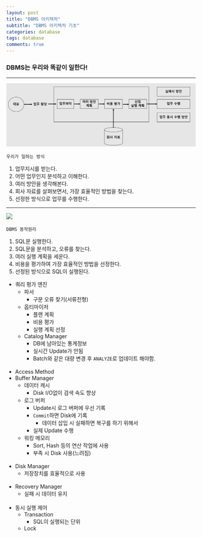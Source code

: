 ```yaml
---
layout: post
title: "DBMS 아키텍처"
subtitle: "DBMS 아키텍처 기초"
categories: database
tags: database
comments: true
---
```


### DBMS는 우리와 똑같이 일한다!
---

<img src="/assets/img/dbms_architecture_easy.png">

```우리가 일하는 방식```
1. 업무지시를 받는다.
2. 어떤 업무인지 분석하고 이해한다.
3. 여러 방안을 생각해본다.
4. 회사 자료를 살펴보면서, 가장 효율적인 방법을 찾는다.
5. 선정한 방식으로 업무를 수행한다.


---
<img src="/assets/img/dbms_architecture.png">


```DBMS 동작원리```
1. SQL문 실행한다.
2. SQL문을 분석하고, 오류를 찾는다.
3. 여러 실행 계획을 세운다.
4. 비용을 평가하여 가장 효율적인 방법을 선정한다.
5. 선정된 방식으로 SQL이 실행된다.


- 쿼리 평가 엔진
  - 파서
    - 구문 오류 찾기(서류전형)
  - 옵티마이저
    - 플랜 계획
    - 비용 평가
    - 실행 계획 선정
  - Catalog Manager
    - DB에 남아있는 통계정보
    - 실시간 Update가 안됨
    - Batch와 같은 대량 변경 후 ```ANALYZE```로 업데이트 해야함.
<br/><br/>
- Access Method
- Buffer Manager
  - 데이터 캐시
    - Disk I/O없이 검색 속도 향상
  - 로그 버퍼
    - Update시 로그 버퍼에 우선 기록
    - ```Commit```하면 Disk에 기록
      - 데이터 삽입 시 실패하면 복구를 하기 위해서
    - 실제 Update 수행
  - 워킹 메모리
    - Sort, Hash 등의 연산 작업에 사용
    - 부족 시 Disk 사용(느려짐)
<br/><br/>
- Disk Manager
  - 저장장치를 효율적으로 사용
<br/><br/>
- Recovery Manager
  - 실패 시 데이터 유지
<br/><br/>
- 동시 실행 제어
  - Transaction
    - SQL이 실행되는 단위
  - Lock
